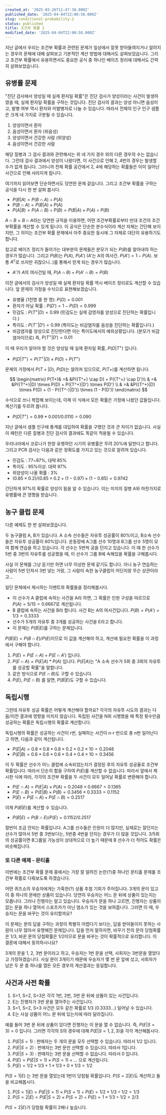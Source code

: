 ```yaml
---
created_at: '2025-03-26T11:47:38.000Z'
published_date: '2025-04-04T22:00:58.000Z'
slug: conditional-probability-2
status: published
title: 조건부 확률 2
modified_date: '2025-04-04T22:00:58.000Z'
---
```


지난 글에서 우리는 조건부 확률과 관련된 문제가 일상에서 잘못 받아들여지거나 알려지는 경우의 문제에 대해 살펴보고 기본적인 계산 방법에 대해서도 살펴보았습니다. 그리고 조건부 확률에서 유용하면서도 중요한 공식 중 하나인 베이즈 정리에 대해서도 간략히 살펴보았습니다. 

## 유병률 문제

"진단 검사에서 양성일 때 실제 환자일 확률"은 진단 검사가 양성이라는 사건이 발생하였을 때, 실제 환자일 확률을 구하는 것입니다. 진단 검사의 결과는 양성 아니면 음성이고, 발병 여부 역시 환자와 미발병자로 나눌 수 있습니다. 따라서 전체의 인구 인구 샘플은 크게 네 가지로 구분될 수 있습니다. 

1. 양성이면서 환자
2. 음성이면서 환자 (위음성)
3. 양성이면서 건강한 사람 (위양성)
4. 음성이면서 건강한 사람

해당 질병과 그 검사 결과와 관련해서는 위 네 가지 경우 외의 다른 경우의 수는 없습니다. 그런데 검사 결과에서 양성이 나왔다면, 이 사건으로 인해 2, 4번의 경우는 발생할 수가 없게 됩니다. 그러니까 전체 확률 공간에서 2, 4에 해당하는 확률들은 이미 일어난 사건으로 인해 사라지게 됩니다. 

여기까지 읽어보면 단순하면서도 당연한 문제 같습니다. 그리고 조건부 확률을 구하는 공식을 다시 한 번 살펴 봅시다. 

- $P(B|A) = P(B \cap A) \div P(A)$
- $P(B \cap A) = P(B|A) \times P(A)$
- $P(A|B) = P(A \cap B) \div P(B) = P(B|A) \times P(A) \div P(B)$

$A \cap B = B \cap A$라는 당연한 규칙을 이용하면, 어떤 조건부확률로부터 반대 조건의 조건부확률을 계산할 수 있게 됩니다. 이 공식은 단순한 분수식이라 계산 자체는 간단해 보이지만, 그 의미는 조건부 확률 문제에서 아주 중요한 동시에 그 자체로 대단히 유용하기도 합니다. 

참고로 베이즈 정리가 들어가는 대부분의 문제들은 분모가 되는 $P(B)$를 알아내야 하는 경우가 많습니다. 그리고 $P(B)$는 $P(A)$, $P(A')$ (A'는 A의 여사건. $P(A') = 1 - P(A)$. 보통 $A^c$로 쓰지만 귀찮으니..)를 통해서 얻게 되는 경우가 많습니다. 

- $A'$가 $A$의 여사건일 때, $P(A \cap B) + P(A' \cap B) = P(B)$

이전 글에서의 검사가 양성일 때 실제 환자일 확률 역시 베이즈 정리로도 계산할 수 있습니다. 앞 문제의 가정을 수식으로 표현해보겠습니다. 

- 유병율 (1천명 중 한 명): $P(D) = 0.001$
- 환자가 아닐 확률 : $P(D') = 1 - P(D) = 0.999$
- 민감도 : $P({T^+}|D) = 0.99$  (민감도는 실제 감영자를 양성으로 진단하는 확률입니다.)
- 특이도 : $P({T^-}|D') = 0.99$  (특이도는 비감염자를 음성을 진단하는 확률입니다.)
- 비감염자를 양성으로 진단한다면 이는 특이도에서의 예외상황입니다. (분모가 비감염자이므로) 즉, $P({T^+}|D') = 0.01$

이 때 우리가 알아야 할 것은 양성일 때 실제 환자일 확률, $P(D|{T^+})$ 입니다. 

- $P(D|{T^+}) = P({T^+}|D) \times P(D) \div P({T^+})$

문제의 가정에서 $P(T+|D)$, $P(D)$는 알려져 있으므로,  $P(T+)$를 계산하면 됩니다. 

$$
\begin{matrix}
P(T+)& =& &P({T^+} \cap D) + P({T^+} \cap D')\\ & =& &P({T^+}|D) \times P(D) + P({T^+}|D') \times P(D') \\ & =& &P({T^+}|D) \times P(D) + (1 - P({T^-}|D')) \times (1 -  P(D'))
\end{matrix}
$$

수식으로 쓰니 복잡해 보이는데, 이제 이 식에서 모든 확률은 가정에 나왔던 값들입니다. 계산기를 두르려 봅니다.

-  $P(D|{T^+}) = 0.99 * 0.001 / 0.0110 = 0.090$

지난 글에서 샘플 인구에 통계를 대입하여 확률을 구했던 것과 큰 차이가 없습니다. 사실 이 패턴은 다른 질병과 진단 검사의 결과에도 똑같이 적용될 수 있습니다. 

우리나라에서 코로나가 한창 유행하던 시기의 유병률은 무려 20%에 달한다고 합니다. 그리고 PCR 검사는 다음과 같은 정확도를 가지고 있는 것으로 알려져 있습니다. 

- 민감도 : 77~97%, 대략 85%
- 특이도 : 95%이상. 대략 97%
- 위양성이 나올 확률 : 3%
- $(0.85 \times 0.2) / (0.85 \times 0.2 + (1 - 0.97)  \times (1 - 0.85) = 0.9742$

간단하게 97%의 확률로 양성이 됨을 알 수 있습니다. 이는 미지의 질병 A와 마찬가지로 유병률에 큰 영향을 받습니다. 

## 농구 클럽 문제

다른 예제도 한 번 살펴보겠습니다.

두 농구클럼 A, B가 있습니다. A 소속 선수들은 자유투 성공률이 80%이고, B소속 선수들은 자유투 성공률이 60%입니다. 운동장에 A그룹 선수 10명과 B그룹 선수 5명이 모여 함께 연습을 하고 있습니다. 각 선수는 5번씩 공을 던지고 있습니다. 이 때 한 선수가 5번 중 3번의 자유투를 성공했을 때, 이 선수가 그룹 B에 속해있을 확률을 구해봅시다.

사실 이 문제를 그냥 듣기만 하면 너무 이상한 문제 같기도 합니다. 아니 농구 연습하는 사람이 5번 던져서 3번 넣는 거랑, 그 사람이 속한 농구클럽이 어딘지랑 무슨 상관이라고...

일단 문제에서 제시하는 이벤트와 확률들을 정리해봅시다.

- 이 선수가 A 클럽에 속하는 사건을 A라 하면,  그 확률은 인원 구성을 따르므로 $P(A) = 5 / 15 = 0.6667$로 계산됩니다. 
- B 클럽에 속하는 사건을 B라 합니다. 사건 B는 A의 여사건입니다.  $P(B) = P(A') = 1 / 3 = 0.3333$
- 선수가 5개의 자유투 중 3개를 성공하는 사건을 E라고 합니다. 
- 이 문제는 $P(B|E)$를 구하는 문제입니다. 

$P(B|E) = P(B \cap E) / P(E)$이므로 이 값을 계산해야 하고, 계산에 필요한 확률을 이 과정에서 구해야 합니다. 

1. $P(E) = P(E \cap A) + P(E \cap A')$ 입니다. 
2. $P(E \cap A) = P(E|A) * P(A)$ 입니다. $P(E|A)$는 "A 소속 선수가 5회 중 3회의 자유투를 성공할 확률"을 말합니다. 
3. 같은 방식으로 $P(E \cap B)$도 구할 수 있습니다. 
4. $P(E)$, $P(E \cap B)$ 를 알면, $P(B|E)$도 구할 수 있습니다. 

## 독립시행

그런데 자유투 성공 확률은 어떻게 계산해야 할까요? 각각의 자유투 시도의 결과는 다음/이전 결과에 영향을 미치지 않습니다. 독립된 사건을 N회 시행했을 때 특정 횟수만큼 성공하는 확률은 독립시행의 확률로 계산합니다. 

독립시행의 확률은 성공하는 사건이 r번, 실패하는 사건이 n-r 번으로 총 n번 일어난다고 하면, 다음과 같이 계산됩니다. 

- $P(E|A) = 0.8 \times 0.8 \times 0.8 \times 0.2 \times 0.2 \times 10 = 0.2048$
- $P(E|B) = 0.6 \times 0.6 \times 0.6 \times 0.4 \times 0.4 \times 10 = 0.3456$

이 두 확률은 선수가 어느 클럽에 소속되었는지가 결정된 후의 자유투 성공율로 조건부 확률입니다. 따라서 단순히 합을 구하여 $P(E)$를 계산할 수 없습니다. 따라서 앞에서 제시한 식에 따라, 각각의 조건부 확률을 두 사건이 모두 일어날 확률로 변환해야 합니다. 

- $P(E \cap A) = P(E|A) \times P(A) = 0.2048 \times 0.6667 = 0.1365$
- $P(E \cap B) = P(E|B) \times P(B) = 0.3456 \times 0.3333 = 0.1152$
- $P(E) = P(E \cap A) + P(E \cap B)   = 0.2517$

이제 $P(B|E)$를 계산할 수 있습니다. 

- $P(B|E) = P(B \cap E) / P(E) = 0.1152 / 0.2517$

절반이 조금 안되는 확률입니다. A그룹 선수들은 인원이 더 많지만, 실제로는 잘던지는 선수가 많아서 5번 중 3번보다는, 5번중 4번을 던지는 경우가 더 많을 것입니다. 3/5회의 성공률이면 B그룹일 가능성이 상대적으로 더 높기 때문에 B 선수가 더 적어도 확률은 비슷해집니다.

### 또 다른 예제 - 몬티홀

이번에는 조건부 확률 문제 중에서는 가장 잘 알려진 논란(?)중 하나인 몬티홀 문제를 조건부 확률로 다뤄보도록 하겠습니다. 

어떤 퀴즈쇼의 우승자에게는 가혹한(?) 상품 추첨 기회가 주어집니다. 3개의 문이 있고 이 중 하나의 문에만 상품이 있습니다. 당연히 우승자는 어느 문 뒤에 상품이 있는지는 모릅니다. 그러나 진행자는 알고 있습니다. 우승자가 문을 하나 고르면, 진행자는 상품이 없는 문을 하나 열어서 스포츠카가 아닌 염소가 있는 것을 보여줍니다. 그러면 이 때, 우승자는 문을 바꾸는 것이 유리할까요?

이 문제는 문의 답을 구하는 과정이 특별히 어렵다기 보다는, 답을 받아들이지 못하는 사람이 너무 많아서 유명해진 문제입니다. 답을 먼저 말하자면, 바꾸기 전의 문의 당첨확률은 1/3, 바꾼 문의 당첨확률은 1/2이므로 문을 바꾸는 것이 확률적으로 유리합니다. 이 결론에 대해서 동의하시나요? 

3개의 문을 1, 2, 3번 문이라고 하고, 우승자는 1번 문을 선택, 사회자는 3번문을 열었다고 가정하겠습니다. 사실 문이 3개이기 때문에 우승자가 몇 번 문 앞에 섰고, 사회자가 남은 두 문 중 하나를 열든 모든 경우의 계산결과는 동일합니다. 

## 사건과 사전 확률

1. S=1, S=2, S=3은 각각 1번, 2번, 3번 문 뒤에 상품이 있는 사건입니다. 
2. E는 진행자가 3번 문을 열어주는 사건입니다. 
3. S=1, S=2, S=3 사건은 모두 같은 확률로 1/3 (0.3333...) 일어날 수 있습니다. 
4. E는 사실 상품이 어느 문 뒤에 있는지에 따라 달라집니다.  


예를 들어 3번 문 뒤에 상품이 있다면 진행자는 이 문을 열 수 없습니다. 즉, $P(E|S=3) = 0$ 입니다. 그러면 각각의 S의 경우에 대해 $P(E|S=1,2,3)$을 각각 계산해봅시다. 


1. $P(E|S=1)$ : 판매자는 두 개의 문을 모두 선택할 수 있습니다. 따라서 1/2 입니다. 
2. $P(E|S=2)$ : 판매자는 3번 문만 선택할 수 있습니다. 따라서 1입니다. 
3. $P(E|S=3)$ :  판매자는 3번 문을 선택할 수 없습니다. 따라서 0 입니다. 
4. $P(E) = P(E|S=1) \times P(S=1) + ...$ 으로 계산됩니다. 
5. $P(E) = 1/2 \times 1/3 + 1 \times 1/3 + 0 \times 1/3 = 1/2$
 

$P(S=1|E)$ 는 3번 문을 열었는데 1번이 당첨될 확률입니다.  $P(S=2|E)$도 계산하고 둘을 비교해봅시다.

1. $P(S=1|E) = P(E|S=1) \times P(S=1) \div P(E) = 1/2 \times 1/3 \div 1/2 = 1/3$
2. $P(S=2|E) = P(E|S=2) \times P(S=2) \div P(E) = 1 \times 1/3 \div 1/2 = 2/3$


$P(S=2|E)$가 당첨될 확률이 2배나 높습니다. 